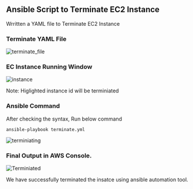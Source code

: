 ## Ansible Script to Terminate EC2 Instance

Wrritten a YAML file to Terminate EC2 Instance

### Terminate YAML File

![terminate_file](https://user-images.githubusercontent.com/67817741/181593462-dab91fda-f8a8-402b-809c-1eb4c894066e.JPG)

### EC Instance Running Window

![instance](https://user-images.githubusercontent.com/67817741/181593759-26fab2cf-a981-4520-b6f0-0957d864d5ff.JPG)

Note: Higlighted instance id will be terminiated

### Ansible Command

After checking the syntax, Run below command

	ansible-playbook terminate.yml
		
![terminiating](https://user-images.githubusercontent.com/67817741/181594061-6d2df519-7345-4bcc-99ce-5f57df28be76.JPG)

### Final Output in AWS Console.

![Terminiated](https://user-images.githubusercontent.com/67817741/181594293-ecdc0428-3522-4749-80c3-9704cdafcdb2.JPG)

We have successfully terminated the insatce using ansible automation tool.